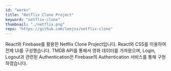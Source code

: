 ```yaml
---
id: "works"
title: "Netflix Clone Project"
keyword: "netflix-clone"
thumbnail: "./netflix.png"
repo: "https://github.com/leejss/netflix-clone"
---
```


React와 Firebase를 활용한 Netflix Clone Project입니다. React와 CSS를 이용하여 전체 UI를 구성했습니다. TMDB API를 통해서 영화 데이터를 가져왔으며, Login, Logout과 관련된 Authentication은 Firebase의 Authentication 서비스를 통해 구현하였습니다.
